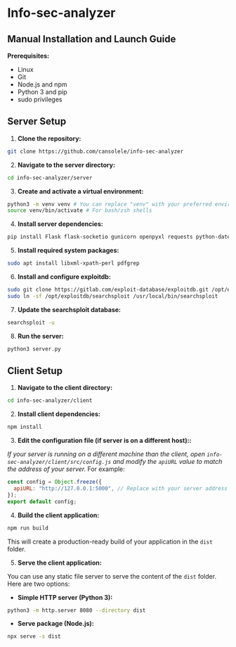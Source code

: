 # Info-sec-analyzer

## Manual Installation and Launch Guide

**Prerequisites:**

- Linux
- Git
- Node.js and npm
- Python 3 and pip
- sudo privileges

## Server Setup

1. **Clone the repository:**

```bash
git clone https://github.com/cansolele/info-sec-analyzer
```

2. **Navigate to the server directory:**

```bash
cd info-sec-analyzer/server
```
3. **Create and activate a virtual environment:**

```bash
python3 -m venv venv # You can replace "venv" with your preferred environment name
source venv/bin/activate # For bash/zsh shells
```

4. **Install server dependencies:**

```bash
pip install Flask flask-socketio gunicorn openpyxl requests python-dateutil flask_cors
```

5. **Install required system packages:**

```bash
sudo apt install libxml-xpath-perl pdfgrep
```

6. **Install and configure exploitdb:**

```bash
sudo git clone https://gitlab.com/exploit-database/exploitdb.git /opt/exploitdb
sudo ln -sf /opt/exploitdb/searchsploit /usr/local/bin/searchsploit
```

7. **Update the searchsploit database:**

```bash
searchsploit -u
```

8. **Run the server:**

```bash
python3 server.py
```

## Client Setup

1. **Navigate to the client directory:**

```bash
cd info-sec-analyzer/client
```

2. **Install client dependencies:**

```bash
npm install
```

3. **Edit the configuration file (if server is on a different host)::**

_If your server is running on a different machine than the client, open `info-sec-analyzer/client/src/config.js` and modify the `apiURL` value to match the address of your server._ For example:

```javascript
const config = Object.freeze({
  apiURL: "http://127.0.0.1:5000", // Replace with your server address
});
export default config;
```

4. **Build the client application:**

```bash
npm run build
```

This will create a production-ready build of your application in the `dist` folder.

5. **Serve the client application:**

You can use any static file server to serve the content of the `dist` folder. Here are two options:

- **Simple HTTP server (Python 3):**

```bash
python3 -m http.server 8080 --directory dist
```

- **Serve package (Node.js):**

```bash
npx serve -s dist
```
